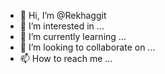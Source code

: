 - 👋 Hi, I’m @Rekhaggit
- 👀 I’m interested in ...
- 🌱 I’m currently learning ...
- 💞️ I’m looking to collaborate on ...
- 📫 How to reach me ...

<!---
Rekhaggit/Rekhaggit is a ✨ special ✨ repository because its `README.md` (this file) appears on your GitHub profile.
You can click the Preview link to take a look at your changes.
--->
